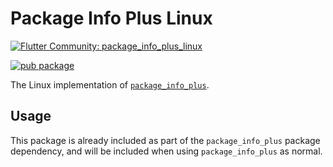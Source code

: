 # Package Info Plus Linux

[![Flutter Community: package_info_plus_linux](https://fluttercommunity.dev/_github/header/package_info_plus_linux)](https://github.com/fluttercommunity/community)

[![pub package](https://img.shields.io/pub/v/package_info_plus_linux.svg)](https://pub.dev/packages/package_info_plus_linux)

The Linux implementation of [`package_info_plus`](https://pub.dev/packages/package_info_plus).

## Usage

This package is already included as part of the `package_info_plus` package dependency, and will
be included when using `package_info_plus` as normal.
